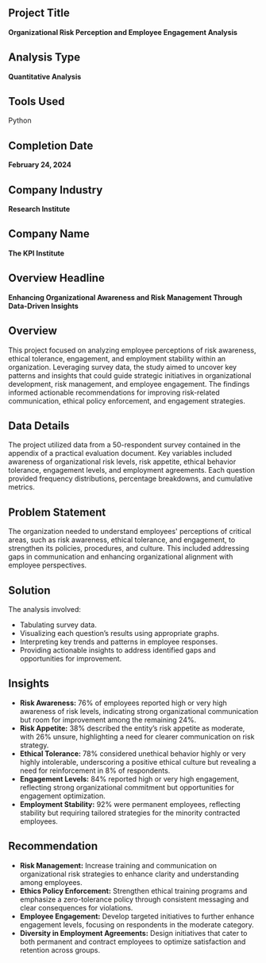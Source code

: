 ## Project Title
**Organizational Risk Perception and Employee Engagement Analysis**

## Analysis Type
**Quantitative Analysis**

## Tools Used
Python

## Completion Date
**February 24, 2024**

## Company Industry
**Research Institute**

## Company Name
**The KPI Institute**

## Overview Headline
**Enhancing Organizational Awareness and Risk Management Through Data-Driven Insights**

## Overview
This project focused on analyzing employee perceptions of risk awareness, ethical tolerance, engagement, and employment stability within an organization. Leveraging survey data, the study aimed to uncover key patterns and insights that could guide strategic initiatives in organizational development, risk management, and employee engagement. The findings informed actionable recommendations for improving risk-related communication, ethical policy enforcement, and engagement strategies.

## Data Details
The project utilized data from a 50-respondent survey contained in the appendix of a practical evaluation document. Key variables included awareness of organizational risk levels, risk appetite, ethical behavior tolerance, engagement levels, and employment agreements. Each question provided frequency distributions, percentage breakdowns, and cumulative metrics.

## Problem Statement
The organization needed to understand employees' perceptions of critical areas, such as risk awareness, ethical tolerance, and engagement, to strengthen its policies, procedures, and culture. This included addressing gaps in communication and enhancing organizational alignment with employee perspectives.

## Solution
The analysis involved:
- Tabulating survey data.
- Visualizing each question’s results using appropriate graphs.
- Interpreting key trends and patterns in employee responses.
- Providing actionable insights to address identified gaps and opportunities for improvement.

## Insights
- **Risk Awareness:** 76% of employees reported high or very high awareness of risk levels, indicating strong organizational communication but room for improvement among the remaining 24%.
- **Risk Appetite:** 38% described the entity’s risk appetite as moderate, with 26% unsure, highlighting a need for clearer communication on risk strategy.
- **Ethical Tolerance:** 78% considered unethical behavior highly or very highly intolerable, underscoring a positive ethical culture but revealing a need for reinforcement in 8% of respondents.
- **Engagement Levels:** 84% reported high or very high engagement, reflecting strong organizational commitment but opportunities for engagement optimization.
- **Employment Stability:** 92% were permanent employees, reflecting stability but requiring tailored strategies for the minority contracted employees.

## Recommendation
- **Risk Management:** Increase training and communication on organizational risk strategies to enhance clarity and understanding among employees.
- **Ethics Policy Enforcement:** Strengthen ethical training programs and emphasize a zero-tolerance policy through consistent messaging and clear consequences for violations.
- **Employee Engagement:** Develop targeted initiatives to further enhance engagement levels, focusing on respondents in the moderate category.
- **Diversity in Employment Agreements:** Design initiatives that cater to both permanent and contract employees to optimize satisfaction and retention across groups.
